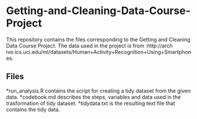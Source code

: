 # Getting-and-Cleaning-Data-Course-Project

This repository contains the files corresponding to the Getting and Cleaning Data Course Project. 
The data used in the project is from :http://arch
ive.ics.uci.edu/ml/datasets/Human+Activity+Recognition+Using+Smartphones.

Files
-------
*run_analysis.R contains the script for creating a tidy dataset from the given data.
*codebook.md describes the steps, variables and data used in the trasformation of tidy dataset.
*tidydata.txt is the resulting text file that contains the tidy data.
